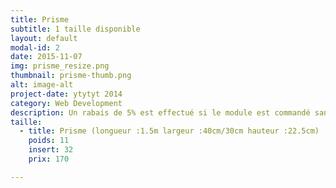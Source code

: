 ```yaml
---
title: Prisme
subtitle: 1 taille disponible
layout: default
modal-id: 2
date: 2015-11-07
img: prisme_resize.png
thumbnail: prisme-thumb.png
alt: image-alt
project-date: ytytyt 2014
category: Web Development
description: Un rabais de 5% est effectué si le module est commandé sans inserts.
taille:
  - title: Prisme (longueur :1.5m largeur :40cm/30cm hauteur :22.5cm)
    poids: 11
    insert: 32
    prix: 170

---
```


